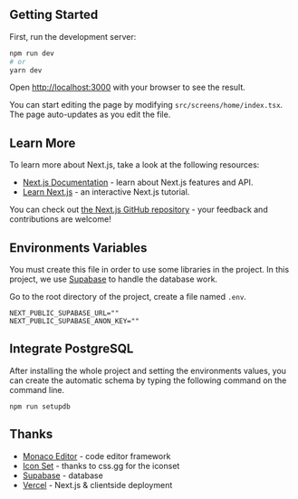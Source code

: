## Getting Started

First, run the development server:

```bash
npm run dev
# or
yarn dev
```

Open [http://localhost:3000](http://localhost:3000) with your browser to see the result.

You can start editing the page by modifying `src/screens/home/index.tsx`. The page auto-updates as you edit the file.

## Learn More

To learn more about Next.js, take a look at the following resources:

- [Next.js Documentation](https://nextjs.org/docs) - learn about Next.js features and API.
- [Learn Next.js](https://nextjs.org/learn) - an interactive Next.js tutorial.

You can check out [the Next.js GitHub repository](https://github.com/vercel/next.js/) - your feedback and contributions are welcome!

## Environments Variables

You must create this file in order to use some libraries in the project. In this project, we use [Supabase](https://supabase.io/) to handle the database work.

Go to the root directory of the project, create a file named `.env`.

```env
NEXT_PUBLIC_SUPABASE_URL=""
NEXT_PUBLIC_SUPABASE_ANON_KEY=""
```

## Integrate PostgreSQL

After installing the whole project and setting the environments values, you can create the automatic schema by typing the following command on the command line.
```
npm run setupdb
```

## Thanks
- [Monaco Editor](https://github.com/microsoft/monaco-editor) - code editor framework
- [Icon Set](https://github.com/astrit/css.gg) - thanks to css.gg for the iconset
- [Supabase](https://supabase.io/) - database
- [Vercel](http://vercel.app/) - Next.js & clientside deployment

